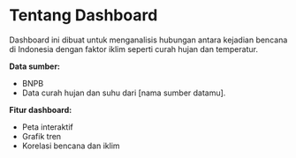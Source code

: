 # Tentang Dashboard

Dashboard ini dibuat untuk menganalisis hubungan antara kejadian bencana di Indonesia dengan faktor iklim seperti curah hujan dan temperatur.

**Data sumber:**
- BNPB
- Data curah hujan dan suhu dari [nama sumber datamu].

**Fitur dashboard:**
- Peta interaktif
- Grafik tren
- Korelasi bencana dan iklim
